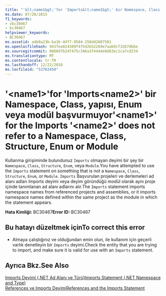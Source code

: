 ```yaml
---
title: "'&lt;name1&gt;'for 'Imports&lt;name2&gt;' bir Namespace, Class, yapısı, Enum veya modül başvurmuyor"
ms.date: 07/20/2015
f1_keywords:
- vbc30467
- bc30467
helpviewer_keywords:
- BC30467
ms.assetid: a4b8a23b-ba1b-44f7-9584-258dd2607581
ms.openlocfilehash: 943fea024389f475d2b52269e7aab9cf3267dbbe
ms.sourcegitcommit: 0888d7b24f475c346a3f444de8d83ec1ca7cd234
ms.translationtype: MT
ms.contentlocale: tr-TR
ms.lasthandoff: 12/22/2018
ms.locfileid: "53762450"
---
```

# <a name="ltname1gt-for-the-imports-ltname2gt-does-not-refer-to-a-namespace-class-structure-enum-or-module"></a><span data-ttu-id="2322d-102">'&lt;name1&gt;'for 'Imports&lt;name2&gt;' bir Namespace, Class, yapısı, Enum veya modül başvurmuyor</span><span class="sxs-lookup"><span data-stu-id="2322d-102">'&lt;name1&gt;' for the Imports '&lt;name2&gt;' does not refer to a Namespace, Class, Structure, Enum or Module</span></span>
<span data-ttu-id="2322d-103">Kullanma girişiminde bulundunuz `Imports` olmayan deyimi bir şey bir `Namespace`, `Class`, `Structure`, `Enum`, veya `Module`.</span><span class="sxs-lookup"><span data-stu-id="2322d-103">You have attempted to use the `Imports` statement on something that is not a `Namespace`, `Class`, `Structure`, `Enum`, or `Module`.</span></span> <span data-ttu-id="2322d-104">`Imports` Başvurulan projeleri ve derlemeleri ad alanı adları Imports deyimi veya deyim göründüğü modül olarak aynı proje içinde tanımlanan ad alanı adlarını alır.</span><span class="sxs-lookup"><span data-stu-id="2322d-104">The `Imports` statement imports namespace names from referenced projects and assemblies, or it imports namespace names defined within the same project as the module in which the statement appears.</span></span>  
  
 <span data-ttu-id="2322d-105">**Hata Kimliği:** BC30467</span><span class="sxs-lookup"><span data-stu-id="2322d-105">**Error ID:** BC30467</span></span>  
  
## <a name="to-correct-this-error"></a><span data-ttu-id="2322d-106">Bu hatayı düzeltmek için</span><span class="sxs-lookup"><span data-stu-id="2322d-106">To correct this error</span></span>  
  
-   <span data-ttu-id="2322d-107">Almaya çalıştığınız ve olduğundan emin olun, ile kullanım için geçerli varlık denetleyin bir `Imports` deyimi.</span><span class="sxs-lookup"><span data-stu-id="2322d-107">Check the entity that you are trying to import, and make sure it is valid for use with an `Imports` statement.</span></span>  
  
## <a name="see-also"></a><span data-ttu-id="2322d-108">Ayrıca Bkz.</span><span class="sxs-lookup"><span data-stu-id="2322d-108">See Also</span></span>  
 [<span data-ttu-id="2322d-109">Imports Deyimi (.NET Ad Alanı ve Türü)</span><span class="sxs-lookup"><span data-stu-id="2322d-109">Imports Statement (.NET Namespace and Type)</span></span>](../../visual-basic/language-reference/statements/imports-statement-net-namespace-and-type.md)  
 [<span data-ttu-id="2322d-110">References ve Imports Deyimi</span><span class="sxs-lookup"><span data-stu-id="2322d-110">References and the Imports Statement</span></span>](../../visual-basic/programming-guide/program-structure/references-and-the-imports-statement.md)  
 
